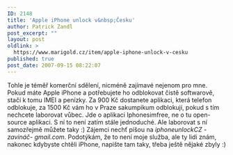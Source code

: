 ```yaml
---
ID: 2148
title: 'Apple iPhone unlock v&nbsp;Česku'
author: Patrick Zandl
post_excerpt: ""
layout: post
oldlink: >
  https://www.marigold.cz/item/apple-iphone-unlock-v-cesku
published: true
post_date: 2007-09-15 08:22:07
---
```

Tohle je téměř komerční sdělení, nicméně zajímavé nejenom pro mne. Pokud máte Apple iPhone a potřebujete ho odblokovat čistě softwarově, stačí k tomu IMEI a penízky. Za 900 Kč dostanete aplikaci, která telefon odblokuje, za 1500 Kč vám ho v Praze sakumpikum odblokují, pokud s tím nechcete laborovat vůbec. Jde o aplikaci Iphonesimfree, ne o tu open-source aplikaci. S ní to není zatím stále jednoduché. Ale laborovat s ní samozřejmě můžete taky :) Zájemci nechť píšou na <i>iphoneunlockCZ -zavináč- gmail.com</i>. Podotýkám, že to není moje služba, ale ty lidi znám, nakonec kdybyste chtěli iPhone, napište tam taky, třeba ještě nějaké zbyly :)